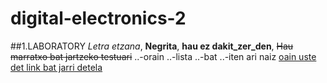 # digital-electronics-2
##1.LABORATORY
*Letra etzana*, **Negrita**, **hau ez dakit_zer_den**, ~~Hau marratxo bat jartzeko testuari~~
..-orain
..-lista
..-bat 
..-iten ari naiz
[oain uste det link bat jarri detela](https://google.com)
